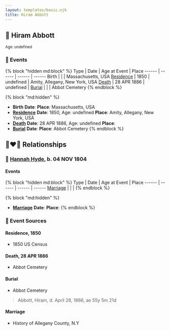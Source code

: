 ```yaml
---
layout: templates/basic.njk
title: Hiram Abbott
---
```

## 🔵 Hiram Abbott
<small>Age: undefined</small>


### 📆 Events

{% block "hidden md:block" %}
Type | Date | Age at Event | Place
------ | ------ | ------ | ------
Birth |  |  | Massachusetts, USA
[Residence](#event-event-0) | 1850 | undefined | Amity, Allegany, New York, USA
[Death](#event-event-4) | 28 APR 1886 | undefined |
[Burial](#event-event-5) |  |  | Abbot Cemetery
{% endblock %}

{% block "md:hidden" %}
- **Birth**
**Date**:
**Place**: Massachusetts, USA
- **[Residence](#event-event-0)**
**Date**: 1850, Age: undefined
**Place**: Amity, Allegany, New York, USA
- **[Death](#event-event-4)**
**Date**: 28 APR 1886, Age: undefined
**Place**:
- **[Burial](#event-event-5)**
**Date**:
**Place**: Abbot Cemetery
{% endblock %}

## 👩‍❤️‍👨 Relationships

### 🔵 [Hannah Hyde](/people/2/2490748), b. 04 NOV 1804

#### Events

{% block "hidden md:block" %}
Type | Date | Age at Event | Place
------ | ------ | ------ | ------
[Marriage](#event-family-0-event-0) |  |  |
{% endblock %}

{% block "md:hidden" %}
- **[Marriage](#event-family-0-event-0)**
**Date**:
**Place**:
{% endblock %}

### 📰 Event Sources

#### <a id="event-event-0"></a> Residence, 1850
* 1850 US Census

#### <a id="event-event-4"></a> Death, 28 APR 1886
* Abbot Cemetery

#### <a id="event-event-5"></a> Burial
* Abbot Cemetery
>   
  > Abbott, Hiram, d. April 28, 1866, ae 55y 5m 21d

#### <a id="event-family-0-event-0"></a> Marriage
* History of Allegany County, N.Y